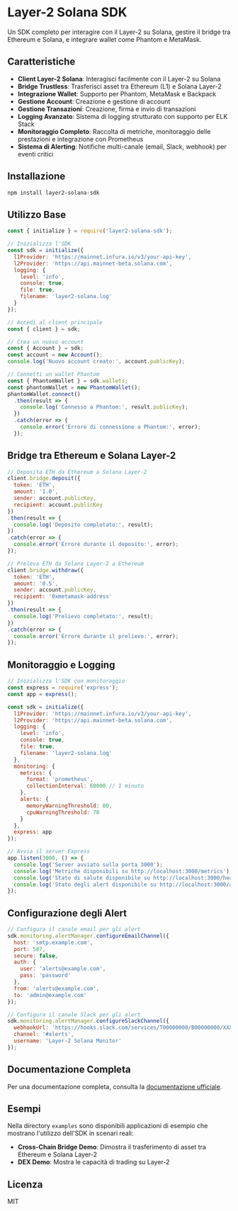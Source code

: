 # Layer-2 Solana SDK

Un SDK completo per interagire con il Layer-2 su Solana, gestire il bridge tra Ethereum e Solana, e integrare wallet come Phantom e MetaMask.

## Caratteristiche

- **Client Layer-2 Solana**: Interagisci facilmente con il Layer-2 su Solana
- **Bridge Trustless**: Trasferisci asset tra Ethereum (L1) e Solana Layer-2
- **Integrazione Wallet**: Supporto per Phantom, MetaMask e Backpack
- **Gestione Account**: Creazione e gestione di account
- **Gestione Transazioni**: Creazione, firma e invio di transazioni
- **Logging Avanzato**: Sistema di logging strutturato con supporto per ELK Stack
- **Monitoraggio Completo**: Raccolta di metriche, monitoraggio delle prestazioni e integrazione con Prometheus
- **Sistema di Alerting**: Notifiche multi-canale (email, Slack, webhook) per eventi critici

## Installazione

```bash
npm install layer2-solana-sdk
```

## Utilizzo Base

```javascript
const { initialize } = require('layer2-solana-sdk');

// Inizializza l'SDK
const sdk = initialize({
  l1Provider: 'https://mainnet.infura.io/v3/your-api-key',
  l2Provider: 'https://api.mainnet-beta.solana.com',
  logging: {
    level: 'info',
    console: true,
    file: true,
    filename: 'layer2-solana.log'
  }
});

// Accedi al client principale
const { client } = sdk;

// Crea un nuovo account
const { Account } = sdk;
const account = new Account();
console.log('Nuovo account creato:', account.publicKey);

// Connetti un wallet Phantom
const { PhantomWallet } = sdk.wallets;
const phantomWallet = new PhantomWallet();
phantomWallet.connect()
  .then(result => {
    console.log('Connesso a Phantom:', result.publicKey);
  })
  .catch(error => {
    console.error('Errore di connessione a Phantom:', error);
  });
```

## Bridge tra Ethereum e Solana Layer-2

```javascript
// Deposita ETH da Ethereum a Solana Layer-2
client.bridge.deposit({
  token: 'ETH',
  amount: '1.0',
  sender: account.publicKey,
  recipient: account.publicKey
})
.then(result => {
  console.log('Deposito completato:', result);
})
.catch(error => {
  console.error('Errore durante il deposito:', error);
});

// Preleva ETH da Solana Layer-2 a Ethereum
client.bridge.withdraw({
  token: 'ETH',
  amount: '0.5',
  sender: account.publicKey,
  recipient: '0xmetamask-address'
})
.then(result => {
  console.log('Prelievo completato:', result);
})
.catch(error => {
  console.error('Errore durante il prelievo:', error);
});
```

## Monitoraggio e Logging

```javascript
// Inizializza l'SDK con monitoraggio
const express = require('express');
const app = express();

const sdk = initialize({
  l1Provider: 'https://mainnet.infura.io/v3/your-api-key',
  l2Provider: 'https://api.mainnet-beta.solana.com',
  logging: {
    level: 'info',
    console: true,
    file: true,
    filename: 'layer2-solana.log'
  },
  monitoring: {
    metrics: {
      format: 'prometheus',
      collectionInterval: 60000 // 1 minuto
    },
    alerts: {
      memoryWarningThreshold: 80,
      cpuWarningThreshold: 70
    }
  },
  express: app
});

// Avvia il server Express
app.listen(3000, () => {
  console.log('Server avviato sulla porta 3000');
  console.log('Metriche disponibili su http://localhost:3000/metrics');
  console.log('Stato di salute disponibile su http://localhost:3000/health');
  console.log('Stato degli alert disponibile su http://localhost:3000/alerts');
});
```

## Configurazione degli Alert

```javascript
// Configura il canale email per gli alert
sdk.monitoring.alertManager.configureEmailChannel({
  host: 'smtp.example.com',
  port: 587,
  secure: false,
  auth: {
    user: 'alerts@example.com',
    pass: 'password'
  },
  from: 'alerts@example.com',
  to: 'admin@example.com'
});

// Configura il canale Slack per gli alert
sdk.monitoring.alertManager.configureSlackChannel({
  webhookUrl: 'https://hooks.slack.com/services/T00000000/B00000000/XXXXXXXXXXXXXXXXXXXXXXXX',
  channel: '#alerts',
  username: 'Layer-2 Solana Monitor'
});
```

## Documentazione Completa

Per una documentazione completa, consulta la [documentazione ufficiale](./docs/README.md).

## Esempi

Nella directory `examples` sono disponibili applicazioni di esempio che mostrano l'utilizzo dell'SDK in scenari reali:

- **Cross-Chain Bridge Demo**: Dimostra il trasferimento di asset tra Ethereum e Solana Layer-2
- **DEX Demo**: Mostra le capacità di trading su Layer-2

## Licenza

MIT
